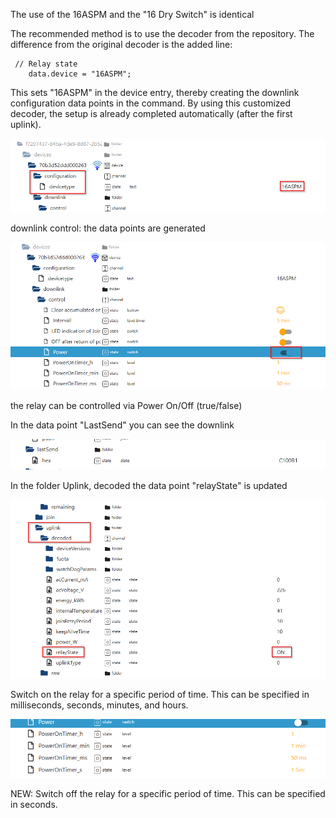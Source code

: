 The use of the 16ASPM and the "16 Dry Switch" is identical

The recommended method is to use the decoder from the repository. The difference from the original decoder is the added line:

     // Relay state
        data.device = "16ASPM";

This sets "16ASPM" in the device entry, thereby creating the downlink configuration data points in the command.
By using this customized decoder, the setup is already completed automatically (after the first uplink).


![](https://github.com/BenAhrdt/LoRaWANDeviceProfiles/blob/main/Data/Pics/16ASPM/2025-03-27-10-44-54-image.png)

downlink control: the data points are generated

![](https://github.com/BenAhrdt/LoRaWANDeviceProfiles/blob/main/Data/Pics/16ASPM/2025-03-27-11-07-00-image.png)

the relay can be controlled via Power On/Off (true/false)

In the data point "LastSend" you can see the downlink

![](https://github.com/BenAhrdt/LoRaWANDeviceProfiles/blob/main/Data/Pics/16ASPM/2025-03-27-11-11-05-image.png)

In the folder Uplink, decoded the data point "relayState" is updated

![](https://github.com/BenAhrdt/LoRaWANDeviceProfiles/blob/main/Data/Pics/16ASPM/2025-03-27-11-14-24-image.png)

Switch on the relay for a specific period of time. This can be specified in milliseconds, seconds, minutes, and hours.

![](https://github.com/BenAhrdt/LoRaWANDeviceProfiles/blob/main/Data/Pics/16ASPM/2025-03-27-11-17-53-image.png)

NEW:
Switch off the relay for a specific period of time. This can be specified in seconds.



